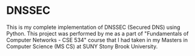 # DNSSEC
This is my complete implementation of DNSSEC (Secured DNS) using Python. This project was performed by me as a part of "Fundamentals of Computer Networks - CSE 534" course that I had taken in my Masters in Computer Science (MS CS) at SUNY Stony Brook University.
